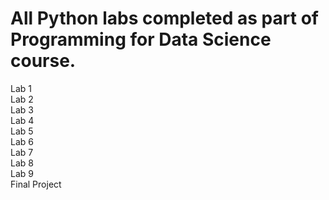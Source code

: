 # All Python labs completed as part of Programming for Data Science course.

Lab 1<br/>
Lab 2<br/>
Lab 3<br/>
Lab 4<br/>
Lab 5<br/>
Lab 6<br/>
Lab 7<br/>
Lab 8<br/>
Lab 9<br/>
Final Project
